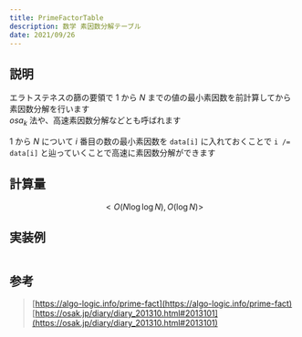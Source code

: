 ```yaml
---
title: PrimeFactorTable
description: 数学 素因数分解テーブル
date: 2021/09/26
---
```


## 説明
エラトステネスの篩の要領で $1$ から $N$ までの値の最小素因数を前計算してから素因数分解を行います  
$osa_k$ 法や、高速素因数分解などとも呼ばれます

$1$ から $N$ について $i$ 番目の数の最小素因数を `data[i]` に入れておくことで `i /= data[i]` と辿っていくことで高速に素因数分解ができます  

## 計算量
$$
<O(N \log \log N), O(\log N)>
$$

## 実装例

```cpp import=/assets/Library/math/primefactortable.cpp
```

## 参考

> [https://algo-logic.info/prime-fact](https://algo-logic.info/prime-fact)
> [https://osak.jp/diary/diary_201310.html#2013101](https://osak.jp/diary/diary_201310.html#2013101)